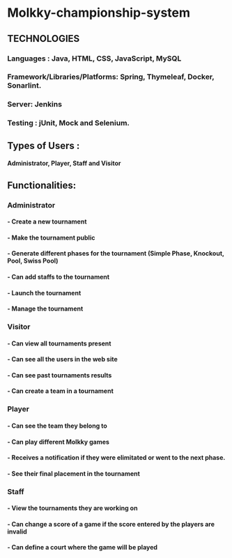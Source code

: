 # Molkky-championship-system

## TECHNOLOGIES 

### Languages : Java, HTML, CSS, JavaScript, MySQL
### Framework/Libraries/Platforms: Spring, Thymeleaf, Docker, Sonarlint. 
### Server: Jenkins
### Testing : jUnit, Mock and Selenium.

## Types of Users : 

#### Administrator, Player, Staff and Visitor

## Functionalities: 

### Administrator 

#### - Create a new tournament 
#### - Make the tournament public 
#### - Generate different phases for the tournament (Simple Phase, Knockout, Pool, Swiss Pool)
#### - Can add staffs to the tournament
#### - Launch the tournament
#### - Manage the tournament


### Visitor

#### - Can view all tournaments present 
#### - Can see all the users in the web site 
#### - Can see past tournaments results 
#### - Can create a team in a tournament 

### Player 

#### - Can see the team they belong to 
#### - Can play different Molkky games 
#### - Receives a notification if they were elimitated or went to the next phase. 
#### - See their final placement in the tournament

### Staff

#### - View the tournaments they are working on 
#### - Can change a score of a game if the score entered by the players are invalid
#### - Can define a court where the game will be played
